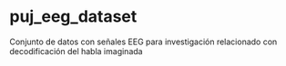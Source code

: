 # puj_eeg_dataset
Conjunto de datos con señales EEG para investigación relacionado con decodificación del habla imaginada
